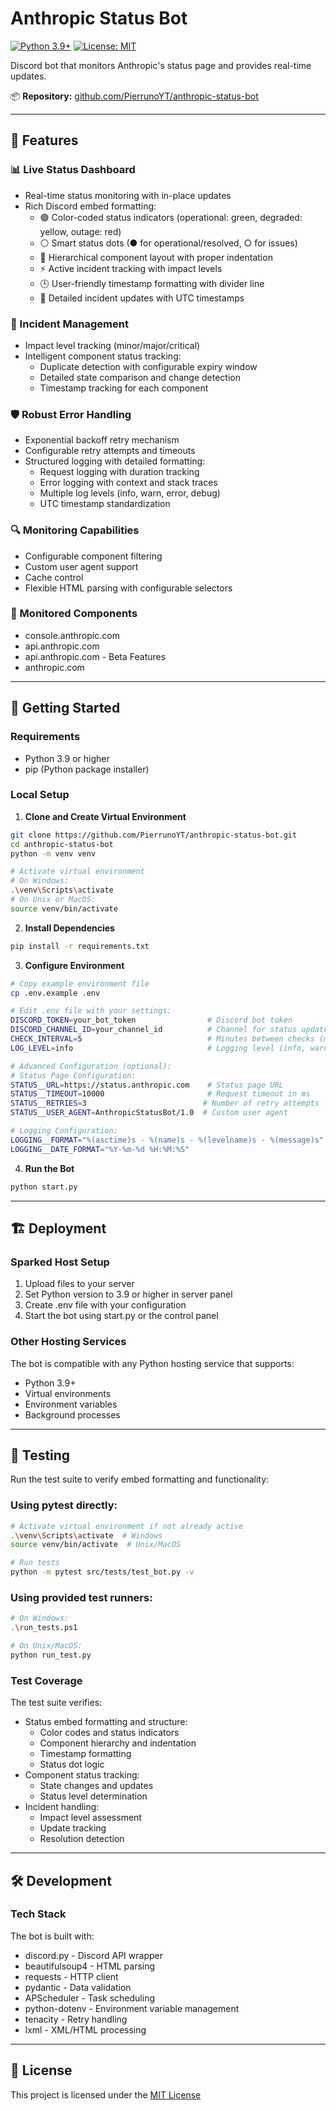 # Anthropic Status Bot

[![Python 3.9+](https://img.shields.io/badge/python-3.9+-blue.svg)](https://www.python.org/downloads/)
[![License: MIT](https://img.shields.io/badge/License-MIT-yellow.svg)](https://opensource.org/licenses/MIT)

Discord bot that monitors Anthropic's status page and provides real-time updates.

📦 **Repository:** [github.com/PierrunoYT/anthropic-status-bot](https://github.com/PierrunoYT/anthropic-status-bot)

---

## 🌟 Features

### 📊 Live Status Dashboard
- Real-time status monitoring with in-place updates
- Rich Discord embed formatting:
  - 🟢 Color-coded status indicators (operational: green, degraded: yellow, outage: red)
  - ⚪ Smart status dots (● for operational/resolved, ○ for issues)
  - 📝 Hierarchical component layout with proper indentation
  - ⚡ Active incident tracking with impact levels
  - 🕒 User-friendly timestamp formatting with divider line
  - 📅 Detailed incident updates with UTC timestamps

### 🔔 Incident Management
- Impact level tracking (minor/major/critical)
- Intelligent component status tracking:
  - Duplicate detection with configurable expiry window
  - Detailed state comparison and change detection
  - Timestamp tracking for each component

### 🛡️ Robust Error Handling
- Exponential backoff retry mechanism
- Configurable retry attempts and timeouts
- Structured logging with detailed formatting:
  - Request logging with duration tracking
  - Error logging with context and stack traces
  - Multiple log levels (info, warn, error, debug)
  - UTC timestamp standardization

### 🔍 Monitoring Capabilities
- Configurable component filtering
- Custom user agent support
- Cache control
- Flexible HTML parsing with configurable selectors

### 🎯 Monitored Components
- console.anthropic.com
- api.anthropic.com
- api.anthropic.com - Beta Features
- anthropic.com

---

## 🚀 Getting Started

### Requirements
- Python 3.9 or higher
- pip (Python package installer)

### Local Setup

1. **Clone and Create Virtual Environment**
```bash
git clone https://github.com/PierrunoYT/anthropic-status-bot.git
cd anthropic-status-bot
python -m venv venv

# Activate virtual environment
# On Windows:
.\venv\Scripts\activate
# On Unix or MacOS:
source venv/bin/activate
```

2. **Install Dependencies**
```bash
pip install -r requirements.txt
```

3. **Configure Environment**
```bash
# Copy example environment file
cp .env.example .env

# Edit .env file with your settings:
DISCORD_TOKEN=your_bot_token                # Discord bot token
DISCORD_CHANNEL_ID=your_channel_id          # Channel for status updates
CHECK_INTERVAL=5                            # Minutes between checks (minimum: 1)
LOG_LEVEL=info                              # Logging level (info, warn, error, debug)

# Advanced Configuration (optional):
# Status Page Configuration:
STATUS__URL=https://status.anthropic.com    # Status page URL
STATUS__TIMEOUT=10000                       # Request timeout in ms
STATUS__RETRIES=3                          # Number of retry attempts
STATUS__USER_AGENT=AnthropicStatusBot/1.0  # Custom user agent

# Logging Configuration:
LOGGING__FORMAT="%(asctime)s - %(name)s - %(levelname)s - %(message)s"  # Log format
LOGGING__DATE_FORMAT="%Y-%m-%d %H:%M:%S"                               # Date format
```

4. **Run the Bot**
```bash
python start.py
```

---

## 🏗️ Deployment

### Sparked Host Setup
1. Upload files to your server
2. Set Python version to 3.9 or higher in server panel
3. Create .env file with your configuration
4. Start the bot using start.py or the control panel

### Other Hosting Services
The bot is compatible with any Python hosting service that supports:
- Python 3.9+
- Virtual environments
- Environment variables
- Background processes

---

## 🧪 Testing

Run the test suite to verify embed formatting and functionality:

### Using pytest directly:
```bash
# Activate virtual environment if not already active
.\venv\Scripts\activate  # Windows
source venv/bin/activate  # Unix/MacOS

# Run tests
python -m pytest src/tests/test_bot.py -v
```

### Using provided test runners:
```bash
# On Windows:
.\run_tests.ps1

# On Unix/MacOS:
python run_test.py
```

### Test Coverage
The test suite verifies:
- Status embed formatting and structure:
  - Color codes and status indicators
  - Component hierarchy and indentation
  - Timestamp formatting
  - Status dot logic
- Component status tracking:
  - State changes and updates
  - Status level determination
- Incident handling:
  - Impact level assessment
  - Update tracking
  - Resolution detection

---

## 🛠️ Development

### Tech Stack
The bot is built with:
- discord.py - Discord API wrapper
- beautifulsoup4 - HTML parsing
- requests - HTTP client
- pydantic - Data validation
- APScheduler - Task scheduling
- python-dotenv - Environment variable management
- tenacity - Retry handling
- lxml - XML/HTML processing

---

## 📄 License

This project is licensed under the [MIT License](LICENSE)